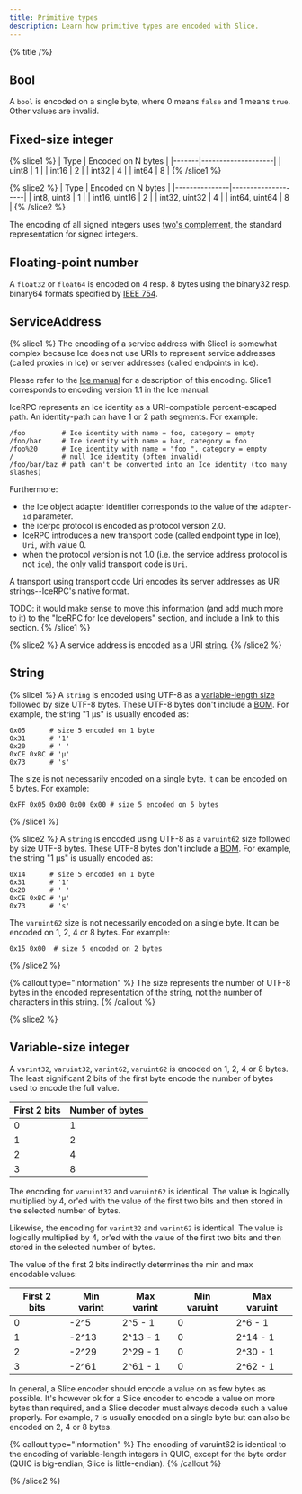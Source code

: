 ```yaml
---
title: Primitive types
description: Learn how primitive types are encoded with Slice.
---
```


{% title /%}

## Bool

A `bool` is encoded on a single byte, where 0 means `false` and 1 means `true`. Other values are invalid.

## Fixed-size integer

{% slice1 %}
| Type  | Encoded on N bytes |
|-------|--------------------|
| uint8 | 1                  |
| int16 | 2                  |
| int32 | 4                  |
| int64 | 8                  |
{% /slice1 %}

{% slice2 %}
| Type          | Encoded on N bytes |
|---------------|--------------------|
| int8, uint8   | 1                  |
| int16, uint16 | 2                  |
| int32, uint32 | 4                  |
| int64, uint64 | 8                  |
{% /slice2 %}

The encoding of all signed integers uses [two's complement](https://en.wikipedia.org/wiki/Two%27s_complement), the
standard representation for signed integers.

## Floating-point number

A `float32` or `float64` is encoded on 4 resp. 8 bytes using the binary32 resp. binary64 formats specified by
[IEEE 754](https://en.wikipedia.org/wiki/IEEE_754).

## ServiceAddress

{% slice1 %}
The encoding of a service address with Slice1 is somewhat complex because Ice does not use URIs to represent service
addresses (called proxies in Ice) or server addresses (called endpoints in Ice).

Please refer to the
[Ice manual](https://doc.zeroc.com/ice/3.7/ice-protocol-and-encoding/ice-encoding/data-encoding-for-proxies) for a
description of this encoding. Slice1 corresponds to encoding version 1.1 in the Ice manual.

IceRPC represents an Ice identity as a URI-compatible percent-escaped path. An identity-path can have 1 or 2 path
segments. For example:
```
/foo         # Ice identity with name = foo, category = empty
/foo/bar     # Ice identity with name = bar, category = foo
/foo%20      # Ice identity with name = "foo ", category = empty
/            # null Ice identity (often invalid)
/foo/bar/baz # path can't be converted into an Ice identity (too many slashes)
```

Furthermore:
- the Ice object adapter identifier corresponds to the value of the `adapter-id` parameter.
- the icerpc protocol is encoded as protocol version 2.0.
- IceRPC introduces a new transport code (called endpoint type in Ice), `Uri`, with value 0.
- when the protocol version is not 1.0 (i.e. the service address protocol is not `ice`), the only valid transport code
is `Uri`.

A transport using transport code Uri encodes its server addresses as URI strings--IceRPC's native format.

TODO: it would make sense to move this information (and add much more to it) to the "IceRPC for Ice developers" section,
and include a link to this section.
{% /slice1 %}

{% slice2 %}
A service address is encoded as a URI [string](#String).
{% /slice2 %}

## String

{% slice1 %}
A `string` is encoded using UTF-8 as a [variable-length size](encoding-only-constructs#variable-length-size) followed
by size UTF-8 bytes. These UTF-8 bytes don't include a [BOM](https://en.wikipedia.org/wiki/Byte_order_mark). For
example, the string "1 μs" is usually encoded as:
```
0x05      # size 5 encoded on 1 byte
0x31      # '1'
0x20      # ' '
0xCE 0xBC # 'μ'
0x73      # 's'
```

The size is not necessarily encoded on a single byte. It can be encoded on 5 bytes. For example:
```
0xFF 0x05 0x00 0x00 0x00 # size 5 encoded on 5 bytes
```
{% /slice1 %}

{% slice2 %}
A `string` is encoded using UTF-8 as a `varuint62` size followed by size UTF-8 bytes. These UTF-8 bytes don't include
a [BOM](https://en.wikipedia.org/wiki/Byte_order_mark). For example, the string "1 μs" is usually encoded as:
```
0x14      # size 5 encoded on 1 byte
0x31      # '1'
0x20      # ' '
0xCE 0xBC # 'μ'
0x73      # 's'
```

The `varuint62` size is not necessarily encoded on a single byte. It can be encoded on 1, 2, 4 or 8 bytes. For example:
```
0x15 0x00  # size 5 encoded on 2 bytes
```
{% /slice2 %}

{% callout type="information" %}
The size represents the number of UTF-8 bytes in the encoded representation of the string, not the number of characters
in this string.
{% /callout %}

{% slice2 %}
## Variable-size integer

A `varint32`, `varuint32`, `varint62`, `varuint62` is encoded on 1, 2, 4 or 8 bytes. The least significant 2 bits of the
first byte encode the number of bytes used to encode the full value.

| First 2 bits | Number of bytes |
|--------------|-----------------|
| 0            | 1               |
| 1            | 2               |
| 2            | 4               |
| 3            | 8               |

The encoding for `varuint32` and `varuint62` is identical. The value is logically multiplied by 4, or'ed with the value
of the first two bits and then stored in the selected number of bytes.

Likewise, the encoding for `varint32` and `varint62` is identical. The value is logically multiplied by 4, or'ed with
the value of the first two bits and then stored in the selected number of bytes.

The value of the first 2 bits indirectly determines the min and max encodable values:

| First 2 bits | Min varint | Max varint | Min varuint | Max varuint |
|--------------|------------|------------|-------------|-------------|
| 0            | -2^5       | 2^5 - 1    | 0           | 2^6 - 1     |
| 1            | -2^13      | 2^13 - 1   | 0           | 2^14 - 1    |
| 2            | -2^29      | 2^29 - 1   | 0           | 2^30 - 1    |
| 3            | -2^61      | 2^61 - 1   | 0           | 2^62 - 1    |

In general, a Slice encoder should encode a value on as few bytes as possible. It's however ok for a Slice encoder to
encode a value on more bytes than required, and a Slice decoder must always decode such a value properly. For example,
`7` is usually encoded on a single byte but can also be encoded on 2, 4 or 8 bytes.

{% callout type="information" %}
The encoding of varuint62 is identical to the encoding of variable-length integers in QUIC, except for the byte order
(QUIC is big-endian, Slice is little-endian).
{% /callout %}

{% /slice2 %}
